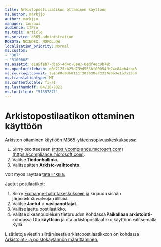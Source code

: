 ```yaml
---
title: Arkistopostilaatikon ottaminen käyttöön
ms.author: markjjo
author: markjjo
manager: laurawi
audience: ITPro
ms.topic: article
ms.service: o365-administration
ROBOTS: NOINDEX, NOFOLLOW
localization_priority: Normal
ms.custom:
- "307"
- "3100008"
ms.assetid: e1a5fab7-d3a5-4d4c-8ee2-0edf4ec9b76b
ms.openlocfilehash: d0b7125cb25d739d553bf00054fb24c84eb4cae6
ms.sourcegitcommit: 3e2a80d0db0111f203628e7232760b3e1e3a23a0
ms.translationtype: MT
ms.contentlocale: fi-FI
ms.lasthandoff: 04/16/2021
ms.locfileid: "51857877"
---
```

# <a name="enable-an-archive-mailbox"></a>Arkistopostilaatikon ottaminen käyttöön

Arkiston ottaminen käyttöön M365-yhteensopivuuskeskuksessa:

1. Siirry osoitteeseen [https://compliance.microsoft.com](https://compliance.microsoft.com).
2. Valitse **Tiedonhallinta.**
3. Valitse sitten **Arkisto-vaihtoehto.**

Voit myös käyttää [tätä linkkiä.](https://sip.compliance.microsoft.com/informationgovernance?viewid=archive)  

Jaetut postilaatikot:

1. Siirry [Exchange-hallintakeskukseen ja](https://outlook.office365.com/ecp) kirjaudu sisään järjestelmänvalvojan tililläsi.
2. Valitse **Jaetut**  >  **vastaanottajat**.
3. Valitse jaettu postilaatikko.
4. Valitse oikeanpuoleisen tietoruudun Kohdassa **Paikallaan arkistointi**-kohdassa Ota **käyttöön** ja ota arkistopostilaatikko käyttöön valitsemalla Kyllä. 

Lisätietoja viestin siirtämisestä arkistopostilaatikkoon on kohdassa [Arkistointi- ja poistokäytännön määrittäminen.](https://docs.microsoft.com//office365/securitycompliance/set-up-an-archive-and-deletion-policy-for-mailboxes)
